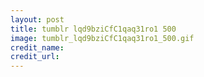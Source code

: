 ```yaml
---
layout: post
title: tumblr lqd9bziCfC1qaq31ro1 500
image: tumblr_lqd9bziCfC1qaq31ro1_500.gif
credit_name: 
credit_url:
---
```


